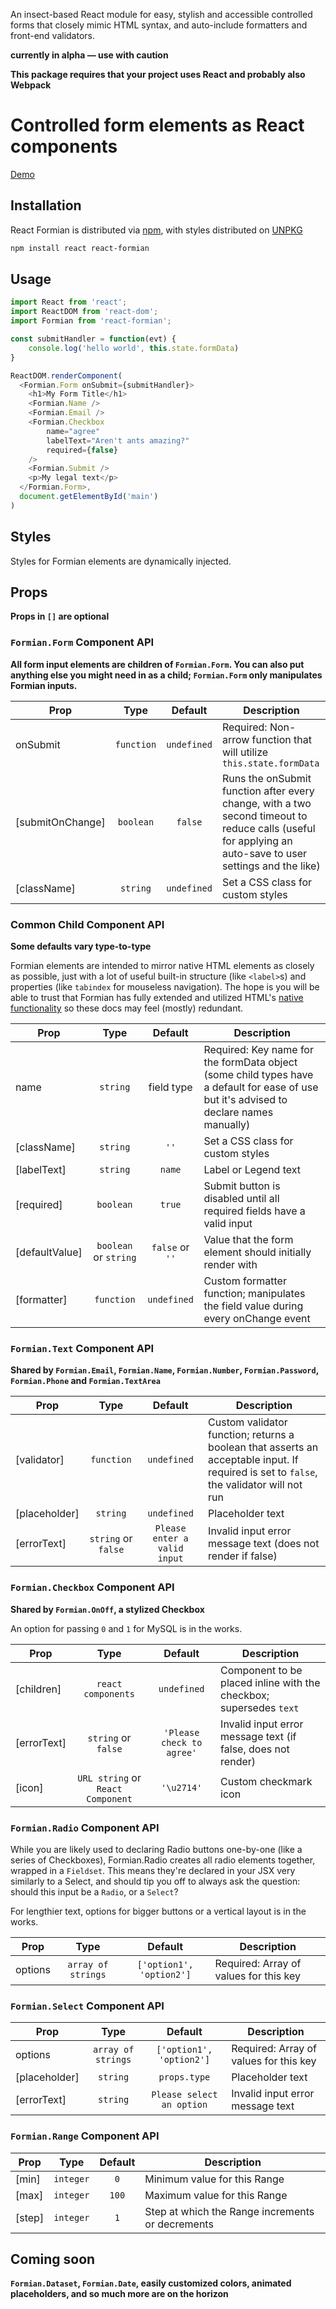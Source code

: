 An insect-based React module for easy, stylish and accessible controlled forms that closely mimic HTML syntax, and auto-include formatters and front-end validators.

**currently in alpha — use with caution**

**This package requires that your project uses React and probably also Webpack**


# Controlled form elements as React components

[Demo](https://bcnichols3.github.io/react-formian/example/public/index.html)

## Installation

React Formian is distributed via [npm](https://www.npmjs.com/package/react-formian), with styles distributed on [UNPKG](https://unpkg.com)

```bash
npm install react react-formian
```


## Usage

```javascript
import React from 'react';
import ReactDOM from 'react-dom';
import Formian from 'react-formian';

const submitHandler = function(evt) {
	console.log('hello world', this.state.formData)
}

ReactDOM.renderComponent(
  <Formian.Form onSubmit={submitHandler}>
  	<h1>My Form Title</h1>
	<Formian.Name />
	<Formian.Email />
	<Formian.Checkbox
		name="agree"
		labelText="Aren't ants amazing?"
		required={false}
	/>
	<Formian.Submit />
	<p>My legal text</p>
  </Formian.Form>,
  document.getElementById('main')
)
```

## Styles
Styles for Formian elements are dynamically injected.

## Props

**Props in `[]` are optional**

### `Formian.Form` Component API

**All form input elements are children of `Formian.Form`. You can also put anything else you might need in as a child; `Formian.Form` only manipulates Formian inputs.**

|Prop       |Type    |Default    |Description                                   |
|-----------|:------:|:---------:|--------------------------------------------  |
|onSubmit |`function`|`undefined`|Required: Non-arrow function that will utilize `this.state.formData` |
|[submitOnChange]|`boolean`|`false`|Runs the onSubmit function after every change, with a two second timeout to reduce calls (useful for applying an auto-save to user settings and the like)                               |
|[className]|`string`|`undefined`|Set a CSS class for custom styles              |

### Common Child Component API

**Some defaults vary type-to-type**

Formian elements are intended to mirror native HTML elements as closely as possible, just with a lot of useful built-in structure (like `<label>`s) and properties (like `tabindex` for mouseless navigation). The hope is you will be able to trust that Formian has fully extended and utilized HTML's [native functionality](https://developer.mozilla.org/en-US/docs/Web/HTML/Element/input) so these docs may feel (mostly) redundant.

|Prop       |Type    |Default    |Description                                   |
|-----------|:------:|:---------:|--------------------------------------------  |
|name       |`string`|field type|Required: Key name for the formData object (some child types have a default for ease of use but it's advised to declare names manually)                                                                       |
|[className]|`string`|`''`|Set a CSS class for custom styles                     |
|[labelText]     |`string`|`name`|Label or Legend text                               |
|[required]|`boolean`|`true`|Submit button is disabled until all required fields have a valid input                                                       |
|[defaultValue]|`boolean` or `string`|`false` or `''`|Value that the form element should initially render with                                                                            |
|[formatter]|`function`|`undefined`|Custom formatter function; manipulates the field value during every onChange event                                         |


### `Formian.Text` Component API

**Shared by `Formian.Email`, `Formian.Name`, `Formian.Number`, `Formian.Password`, `Formian.Phone` and `Formian.TextArea`**

|Prop       |Type    |Default    |Description                                   |
|-----------|:------:|:---------:|--------------------------------------------  |
|[validator]|`function`|`undefined`|Custom validator function; returns a boolean that asserts an acceptable input. If required is set to `false`, the validator will not run                                                          |
|[placeholder]|`string`|`undefined`|Placeholder text                            |
|[errorText]|`string` or `false`|`Please enter a valid input`|Invalid input error message text (does not render if false)                                   |

### `Formian.Checkbox` Component API

**Shared by `Formian.OnOff`, a stylized Checkbox**

An option for passing `0` and `1` for MySQL is in the works.

|Prop       |Type    |Default    |Description                                   |
|-----------|:------:|:---------:|--------------------------------------------  |
|[children]|`react components`|`undefined`|Component to be placed inline with the checkbox; supersedes `text`                                                 |
|[errorText]|`string` or `false`|`'Please check to agree'`|Invalid input error message text (if false, does not render)                                        |
|[icon]|`URL string` or `React Component`|`'\u2714'`|Custom checkmark icon                                                                            |

### `Formian.Radio` Component API

While you are likely used to declaring Radio buttons one-by-one (like a series of Checkboxes), Formian.Radio creates all radio elements together, wrapped in a `Fieldset`. This means they're declared in your JSX very similarly to a Select, and should tip you off to always ask the question: should this input be a `Radio`, or a `Select`?

For lengthier text, options for bigger buttons or a vertical layout is in the works.

|Prop       |Type    |Default    |Description                                   |
|-----------|:------:|:---------:|--------------------------------------------  |
|options|`array of strings`|`['option1', 'option2']`|Required: Array of values for this key                                                                             |

### `Formian.Select` Component API

|Prop       |Type    |Default    |Description                                   |
|-----------|:------:|:---------:|--------------------------------------------  |
|options|`array of strings`|`['option1', 'option2']`|Required: Array of values for this key                                                                             |
|[placeholder]|`string`|`props.type`|Placeholder text                                                                            |
|[errorText]|`string`|`Please select an option`|Invalid input error message text             |

### `Formian.Range` Component API

|Prop       |Type    |Default    |Description                                   |
|-----------|:------:|:---------:|--------------------------------------------  |
|[min]|`integer`|`0`|Minimum value for this Range                                                                           |
|[max]|`integer`|`100`|Maximum value for this Range                                                                           |
|[step]|`integer`|`1`|Step at which the Range increments or decrements                                                                      |

## Coming soon

**`Formian.Dataset`, `Formian.Date`, easily customized colors, animated placeholders, and so much more are on the horizon**

